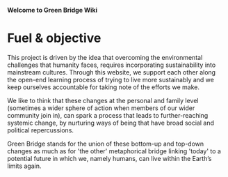 **Welcome to Green Bridge Wiki**

# Fuel & objective

This project is driven by the idea that overcoming the environmental challenges that humanity faces, requires incorporating sustainability into mainstream cultures. Through this website, we support each other along the open-end learning process of trying to live more sustainably and we keep ourselves accountable for taking note of the efforts we make. 


We like to think that these changes at the personal and family level (sometimes a wider sphere of action when members of our wider community join in), can spark a process that leads to further-reaching systemic change, by nurturing ways of being that have broad social and political repercussions. 


Green Bridge stands for the union of these bottom-up and top-down changes as much as for 'the other' metaphorical bridge linking 'today' to a potential future in which we, namely humans, can live within the Earth’s limits again.
